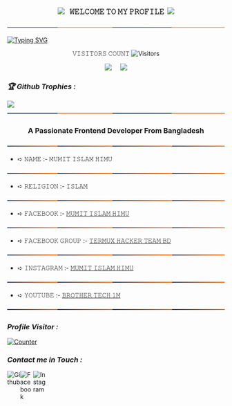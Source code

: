 <!-- Github README -->
</i></b></h3>
<h3 align="center">
  <img src="https://emoji.discord.st/emojis/768b108d-274f-4f44-a634-8477b16efce7.gif" width="25">
  &nbsp; 𝚆𝙴𝙻𝙲𝙾𝙼𝙴 𝚃𝙾 𝙼𝚈 𝙿𝚁𝙾𝙵𝙸𝙻𝙴&nbsp;
  <img src="https://emoji.discord.st/emojis/768b108d-274f-4f44-a634-8477b16efce7.gif" width="25">
</h3>
<img align="center" alt="line" src="https://github.com/DalpatRathore/dalpatrathore/blob/main/assets/images/line-1.svg">

[![Typing SVG](https://readme-typing-svg.herokuapp.com?color=%23F70B10&size=27&lines=𝙸+𝙰𝙼+𝙳𝙴𝙼𝙾𝙽+𝙲𝚈𝙱𝙴𝚁;+𝙸𝚃'𝚜+𝙽𝙾𝚃+𝙹𝚄𝚂𝚃+𝙰+𝙽𝙰𝙼𝙴+𝙱𝚁𝙾;𝙸𝚃'𝚜+𝙰+𝙱𝚁𝙰𝙽𝙳;𝚃𝙷𝙰𝙽𝙺+𝚈𝙾𝚄+𝙴𝚅𝙴𝚁𝚈𝙾𝙽𝙴;𝙻𝙾𝚅e+𝚄+𝙰𝙻𝙻+𝙵𝚁𝙸𝙴𝙽𝙳𝚂)](https://git.io/typing-svg)

</p>
<p align="center"> 
 𝚅𝙸𝚂𝙸𝚃𝙾𝚁𝚂 𝙲𝙾𝚄𝙽𝚃
 <img src="https://profile-counter.glitch.me/Demon-Cyber-404/count.svg" alt="Visitors">
</p>

<p align="center"><a href="https://github.com/Demon-Cyber-404">
<img height="165" src="https://github-readme-stats.vercel.app/api?username=Demon-Cyber-404&show_icons=true&include_all_commits=true&theme=react&cache_seconds=3200&hide_border=true" /></a>
&nbsp;&nbsp;&nbsp;
<a href="https://github.com/Demon-Cyber-404"><img src="https://github-readme-stats.vercel.app/api/top-langs/?username=Demon-Cyber-404&layout=compact&theme=react&hide_border=true" />
</a></p>

<h3><b><i>🏆 Github Trophies :</i></b></h3>
<a href="https://github.com/Demon-Cyber-404"><img width=550 src="https://github-profile-trophy.vercel.app/?username=Demon-Cyber-404&theme=dracula&no-frame=true&title=Followers,Stars,Commit,Repository,Issues"/></a>


<img align="center" alt="line" src="https://github.com/DalpatRathore/dalpatrathore/blob/main/assets/images/line-1.svg">

<h3 align="center">A Passionate Frontend Developer From Bangladesh</h3>

<img align="center" alt="line" src="https://github.com/DalpatRathore/dalpatrathore/blob/main/assets/images/line-2.svg">

- ➪ 𝙽𝙰𝙼𝙴 :- 𝙼𝚄𝙼𝙸𝚃 𝙸𝚂𝙻𝙰𝙼 𝙷𝙸𝙼𝚄

<img align="center" alt="line" src="https://github.com/DalpatRathore/dalpatrathore/blob/main/assets/images/line-2.svg">

- ➪ 𝚁𝙴𝙻𝙸𝙶𝙸𝙾𝙽 :- 𝙸𝚂𝙻𝙰𝙼

<img align="center" alt="line" src="https://github.com/DalpatRathore/dalpatrathore/blob/main/assets/images/line-2.svg">

- ➪ 𝙵𝙰𝙲𝙴𝙱𝙾𝙾𝙺 :- [𝙼𝚄𝙼𝙸𝚃 𝙸𝚂𝙻𝙰𝙼 𝙷𝙸𝙼𝚄](https://www.facebook.com/Oops.errors)

<img align="center" alt="line" src="https://github.com/DalpatRathore/dalpatrathore/blob/main/assets/images/line-2.svg">

- ➪ 𝙵𝙰𝙲𝙴𝙱𝙾𝙾𝙺 𝙶𝚁𝙾𝚄𝙿 :- [𝚃𝙴𝚁𝙼𝚄𝚇 𝙷𝙰𝙲𝙺𝙴𝚁 𝚃𝙴𝙰𝙼 𝙱𝙳](https://www.facebook.com/groups/termuxhackerteam/)

<img align="center" alt="line" src="https://github.com/DalpatRathore/dalpatrathore/blob/main/assets/images/line-2.svg">

- ➪ 𝙸𝙽𝚂𝚃𝙰𝙶𝚁𝙰𝙼 :- [𝙼𝚄𝙼𝙸𝚃 𝙸𝚂𝙻𝙰𝙼 𝙷𝙸𝙼𝚄](https://www.instagram.com/mumit_islam)

<img align="center" alt="line" src="https://github.com/DalpatRathore/dalpatrathore/blob/main/assets/images/line-2.svg">

- ➪ 𝚈𝙾𝚄𝚃𝚄𝙱𝙴 :- [𝙱𝚁𝙾𝚃𝙷𝙴𝚁 𝚃𝙴𝙲𝙷 𝟷𝙼](https://www.youtube.com/channel/UC9HbxanhTz5los0mNEClRyA)

<img align="center" alt="line" src="https://github.com/DalpatRathore/dalpatrathore/blob/main/assets/images/line-2.svg">

<h3><b><i> Profile Visitor :</i></b></h3>
<a href="https://github.com/Demon-Cyber-404"><img height="25" title="Counter" src="https://komarev.com/ghpvc/?username=Demon-Cyber-404&color=blueviolet&style=flat-square"></a>

<h3><b><i> Contact me in Touch :</i></b></h3>
<a href="https://github.com/Demon-Cyber-404"><img align="left" title="Github" alt="Github" width="30px" src="https://cdn.jsdelivr.net/npm/simple-icons@3.0.1/icons/github.svg" /></a>
<a href="https://fb.com/Oops.errors"><img align="left" title="Facebook" alt="Facebook" width="30px" src="https://raw.githubusercontent.com/rahuldkjain/github-profile-readme-generator/master/src/images/icons/Social/facebook.svg" /></a>
<a href="https://www.instagram.com/mumit_islam"><img align="left" title="Instagram" alt="Instagram" width="30px" src="https://raw.githubusercontent.com/rahuldkjain/github-profile-readme-generator/master/src/images/icons/Social/instagram.svg" /></a>
